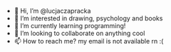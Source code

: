 - 👋 Hi, I’m @lucjaczapracka
- 👀 I’m interested in drawing, psychology and books
- 🌱 I’m currently learning programming!
- 💞️ I’m looking to collaborate on anything cool
- 📫 How to reach me? my email is not available rn :(

<!---
lucjaczapracka/lucjaczapracka is a ✨ special ✨ repository because its `README.md` (this file) appears on your GitHub profile.
You can click the Preview link to take a look at your changes.
--->

